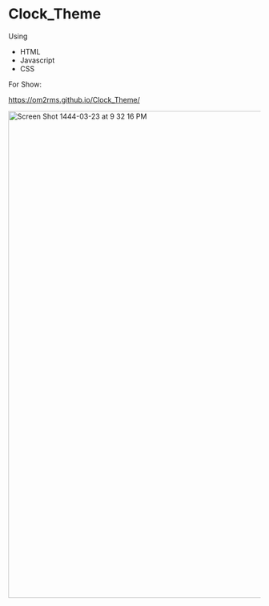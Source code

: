 # Clock_Theme

Using

- HTML
- Javascript
- CSS


For Show:

https://om2rms.github.io/Clock_Theme/

<img width="972" alt="Screen Shot 1444-03-23 at 9 32 16 PM" src="https://user-images.githubusercontent.com/67797112/196775217-c2a26bc5-22d7-4bd2-9ee6-b433b45ecdc7.png">

